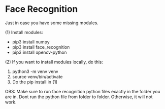 
# Face Recognition

Just in case you have some missing modules.

(1) Install modules:

  - pip3 install numpy
  - pip3 install face_recognition
  - pip3 install opencv-python

(2) If you want to install modules locally, do this:

  1. python3 -m venv venv
  2. source venv/bin/activate
  3. Do the pip install in (1)

OBS: Make sure to run face recognition python files exactly in the folder you are in. Dont run the python file from folder to folder. Otherwise, it will not work.
